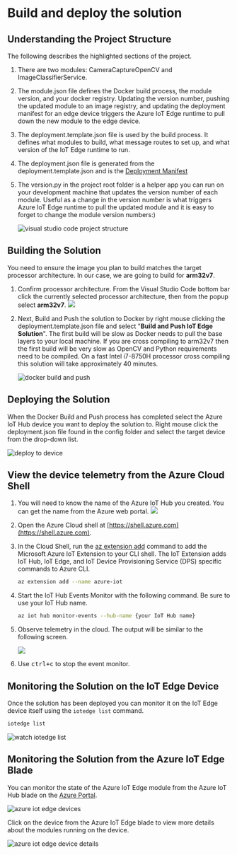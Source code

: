 # Build and deploy the solution


## Understanding the Project Structure

The following describes the highlighted sections of the project.

1. There are two modules: CameraCaptureOpenCV and ImageClassifierService.

2. The module.json file defines the Docker build process, the module version, and your docker registry. Updating the version number, pushing the updated module to an image registry, and updating the deployment manifest for an edge device triggers the Azure IoT Edge runtime to pull down the new module to the edge device.

3. The deployment.template.json file is used by the build process. It defines what modules to build, what message routes to set up, and what version of the IoT Edge runtime to run.

4. The deployment.json file is generated from the deployment.template.json and is the [Deployment Manifest](https://docs.microsoft.com/en-us/azure/iot-edge/module-composition/?WT.mc_id=devto-blog-dglover)

5. The version.py in the project root folder is a helper app you can run on your development machine that updates the version number of each module. Useful as a change in the version number is what triggers Azure IoT Edge runtime to pull the updated module and it is easy to forget to change the module version numbers:)

    ![visual studio code project structure](../resources/visual-studio-code-open-project.png)  

## Building the Solution

You need to ensure the image you plan to build matches the target processor architecture. In our case, we are going to build for **arm32v7**.

1. Confirm processor architecture.
    From the Visual Studio Code bottom bar click the currently selected processor architecture, then from the popup select **arm32v7**.
    ![](../resources/select-processor-architecture.png)

6. Next, Build and Push the solution to Docker by right mouse clicking the deployment.template.json file and select "**Build and Push IoT Edge Solution**". The first build will be slow as Docker needs to pull the base layers to your local machine. If you are cross compiling to arm32v7 then the first build will be very slow as OpenCV and Python requirements need to be compiled. On a fast Intel i7-8750H processor cross compiling this solution will take approximately 40 minutes.

    ![docker build and push](../resources/solution-build-push-docker.png)

## Deploying the Solution

When the Docker Build and Push process has completed select the Azure IoT Hub device you want to deploy the solution to. Right mouse click the deployment.json file found in the config folder and select the target device from the drop-down list.

   ![deploy to device](../resources/deploy-to-device.png)

## View the device telemetry from the Azure Cloud Shell

1. You will need to know the name of the Azure IoT Hub you created. You can get the name from the Azure web portal.
    ![](resources/azure-iot-resources.png)
2. Open the Azure Cloud shell at [https://shell.azure.com](https://shell.azure.com).
3. In the Cloud Shell, run the [az extension add](https://docs.microsoft.com/cli/azure/extension?view=azure-cli-latest#az-extension-add) command to add the Microsoft Azure IoT Extension to your CLI shell. The IoT Extension adds IoT Hub, IoT Edge, and IoT Device Provisioning Service (DPS) specific commands to Azure CLI.

    ```bash
    az extension add --name azure-iot
    ```

4. Start the IoT Hub Events Monitor with the following command. Be sure to use your IoT Hub name.

    ```bash
    az iot hub monitor-events --hub-name {your IoT Hub name}
    ```

5. Observe telemetry in the cloud. The output will be similar to the following screen.

    ![](resources/iot-hub-monitor-events.png)

6. Use <kbd>ctrl+c</kbd> to stop the event monitor.

## Monitoring the Solution on the IoT Edge Device

Once the solution has been deployed you can monitor it on the IoT Edge device itself using the ```iotedge list``` command.

```bash
iotedge list
```

  ![watch iotedge list](../resources/iotedge-list.png)

## <a name='MonitoringtheSolutionfromtheAzureIoTEdgeBlade'></a>Monitoring the Solution from the Azure IoT Edge Blade

You can monitor the state of the Azure IoT Edge module from the Azure IoT Hub blade on the [Azure Portal](http://portal.azure.com).

   ![azure iot edge devices](../resources/azure-iotedge-monitoring.png)

   Click on the device from the Azure IoT Edge blade to view more details about the modules  running on the device.

   ![azure iot edge device details](../resources/azure-portal-iotedge-device-details.png)

